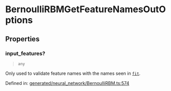 # BernoulliRBMGetFeatureNamesOutOptions

## Properties

### input\_features?

> `any`

Only used to validate feature names with the names seen in [`fit`](#sklearn.neural_network.BernoulliRBM.fit "sklearn.neural_network.BernoulliRBM.fit").

Defined in:  [generated/neural\_network/BernoulliRBM.ts:574](https://github.com/transitive-bullshit/scikit-learn-ts/blob/b59c1ff/packages/sklearn/src/generated/neural_network/BernoulliRBM.ts#L574)
